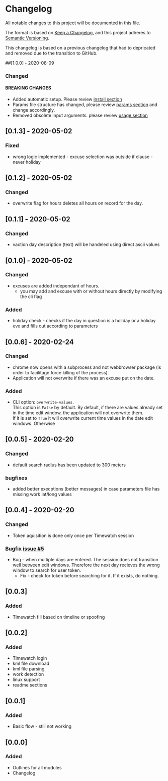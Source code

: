 # Changelog
All notable changes to this project will be documented in this file.

The format is based on [Keep a Changelog](https://keepachangelog.com/en/1.0.0/),
and this project adheres to [Semantic Versioning](https://semver.org/spec/v2.0.0.html).

This changelog is based on a previous changelog that had to depricated and removed due to the transition to GitHub.

##[1.0.0] - 2020-08-09
### Changed
#### BREAKING CHANGES
* Added automatic setup. Please review [install section](README.md#install)
* Params file structure has changed, please review [params section](README.md#params) and change accordingly.
* Removed obsolete input arguments. please review [usage section](README.md#usage)


## [0.1.3] - 2020-05-02
### Fixed
* wrong logic implemented - excuse selection was outside if clause - never holiday

## [0.1.2] - 2020-05-02
### Changed
* overwrite flag for hours deletes all hours on record for the day.

## [0.1.1] - 2020-05-02
### Changed
* vaction day description (text) will be handeled using direct ascii values

## [0.1.0] - 2020-05-02
### Changed
* excuses are added independant of hours. 
    * you may add and excuse with or without hours directly by modifying the cli flag

### Added
* holiday check - checks if the day in question is a holiday or a holiday eve and fills out according to parameters

## [0.0.6] - 2020-02-24
### Changed
* chrome now opens with a subprocess and not webbrowser package (is order to facilitage force killing of the process).
* Application will not overwrite if there was an excuse put on the date.

### Added
* CLI option: `overwrite-values`.  
This option is `False` by default. 
By default, if there are values already set in the time edit window, the application will not overwrite them.  
If it is set to `True` it will overwrite current time values in the date edit windows. Otherwise 

## [0.0.5] - 2020-02-20
### Changed
* default search radius has been updated to 300 meters

### bugfixes
* added better execptions (better messages) in case parameters file has missing work lat/long values

## [0.0.4] - 2020-02-20
### Changed
* Token aquisition is done only once per Timewatch session

### Bugfix [issue #5](https://github.com/bouncingjack/twu/)
* Bug - when multiple days are entered. The session does not transition well between edit windows. Therefore the next day recieves the wrong window to search for user token.
    * Fix - check for token before searching for it. If it exists, do nothing.

## [0.0.3]
### Added
* Timewatch fill based on timeline or spoofing

## [0.0.2]
### Added
* Timewatch login
* kml file download
* kml file parsing
* work detection
* linux support
* readme sections


## [0.0.1]
### Added
* Basic flow - still not working


## [0.0.0]
### Added
* Outlines for all modules
* Changelog
